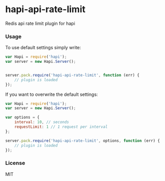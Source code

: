 # hapi-api-rate-limit

Redis api rate limit plugin for hapi

### Usage

To use default settings simply write:

```javascript
var Hapi = require('hapi');
var server = new Hapi.Server();


server.pack.require('hapi-api-rate-limit', function (err) {
	// plugin is loaded
});

```

If you want to overwrite the default settings:

```javascript
var Hapi = require('hapi');
var server = new Hapi.Server();

var options = {
	interval: 10, // seconds
	requestLimit: 1 // 1 request per interval
};

server.pack.require('hapi-api-rate-limit', options, function (err) {
	// plugin is loaded
});

```

### License

MIT
